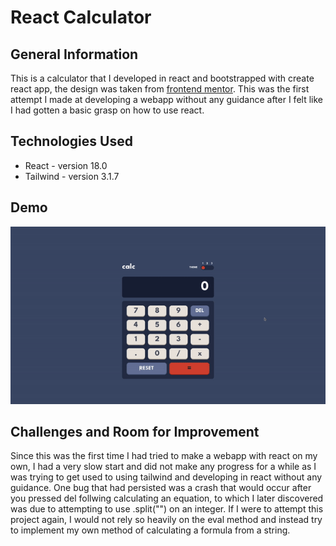 # React Calculator

## General Information
This is a calculator that I developed in react and bootstrapped with create react app, the design was taken from [frontend mentor](https://www.frontendmentor.io/challenges). This was the first
attempt I made at developing a webapp without any guidance after I felt like I had gotten a basic grasp on how to use react.


## Technologies Used
- React - version 18.0
- Tailwind - version 3.1.7

## Demo
![Usage Gif](https://github.com/GabeeeM/frontendmentor-calculator/blob/main/calc-demo.gif)

## Challenges and Room for Improvement
Since this was the first time I had tried to make a webapp with react on my own, I had a very slow start and did not make any progress for a while as I was trying to get used to using tailwind and 
developing in react without any guidance. One bug that had persisted was a crash that would occur after you pressed del follwing calculating an equation, to which I later discovered was due to attempting to use .split("")
on an integer. If I were to attempt this project again, I would not rely so heavily on the eval method and instead try to implement my own method of calculating a formula from a string.
